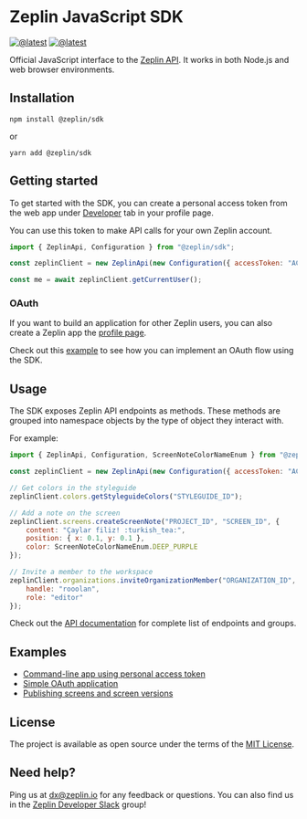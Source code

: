 # Zeplin JavaScript SDK
[![@latest](https://img.shields.io/npm/v/@zeplin/sdk.svg)](https://www.npmjs.com/package/@zeplin/sdk)
[![@latest](https://img.shields.io/npm/l/@zeplin/sdk.svg)](https://www.npmjs.com/package/@zeplin/sdk)

Official JavaScript interface to the [Zeplin API](https://docs.zeplin.dev). It works in both Node.js and web browser environments.

## Installation

```
npm install @zeplin/sdk
```

or

```
yarn add @zeplin/sdk
```

## Getting started

To get started with the SDK, you can create a personal access token from the web app under [Developer](https://app.zeplin.io/profile/developer) tab in your profile page.

You can use this token to make API calls for your own Zeplin account.

```js
import { ZeplinApi, Configuration } from "@zeplin/sdk";

const zeplinClient = new ZeplinApi(new Configuration({ accessToken: "ACCESS_TOKEN" }));

const me = await zeplinClient.getCurrentUser();

```

### OAuth
If you want to build an application for other Zeplin users, you can also create a Zeplin app the [profile page](https://app.zeplin.io/profile/developer).


Check out this [example](./examples/oauth-app) to see how you can implement an OAuth flow using the SDK.

## Usage

The SDK exposes Zeplin API endpoints as methods. These methods are grouped into namespace objects by the type of object they interact with.

For example:
```js
import { ZeplinApi, Configuration, ScreenNoteColorNameEnum } from "@zeplin/sdk";

const zeplinClient = new ZeplinApi(new Configuration({ accessToken: "ACCESS_TOKEN" }));

// Get colors in the styleguide
zeplinClient.colors.getStyleguideColors("STYLEGUIDE_ID");

// Add a note on the screen
zeplinClient.screens.createScreenNote("PROJECT_ID", "SCREEN_ID", {
    content: "Çaylar filiz! :turkish_tea:",
    position: { x: 0.1, y: 0.1 },
    color: ScreenNoteColorNameEnum.DEEP_PURPLE
});

// Invite a member to the workspace
zeplinClient.organizations.inviteOrganizationMember("ORGANIZATION_ID", {
    handle: "rooolan",
    role: "editor"
});
```

Check out the [API documentation](https://docs.zeplin.dev/reference) for complete list of endpoints and groups.

## Examples

- [Command-line app using personal access token](./examples/cli-with-personal-access-token)
- [Simple OAuth application](./examples/oauth-app)
- [Publishing screens and screen versions](./examples/publishing-screens)

## License

The project is available as open source under the terms of the [MIT License](LICENSE).

## Need help?

Ping us at dx@zeplin.io for any feedback or questions. You can also find us in the [Zeplin Developer Slack](https://zpl.io/zeplin-dev-slack) group!
